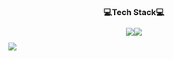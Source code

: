 




### <p align="center">💻Tech Stack💻


<p align="center"><img src="https://img.shields.io/badge/Android-3DDC84?style=flat-square&logo=Android&logoColor=white"/><img src="https://img.shields.io/badge/Swift-FA7343?style=flat-square&logo=Android&logoColor=white"/>


<a href="https://velog.io/@jjeongho" target="_blank"><img src="https://img.shields.io/badge/Velog-20c997?style=flat-square&logo=Vimeo&logoColor=white"/></a>


<!--
**jjeongho/jjeongho** is a ✨ _special_ ✨ repository because its `README.md` (this file) appears on your GitHub profile.

Here are some ideas to get you started:

- 🔭 I’m currently working on ...
- 🌱 I’m currently learning ...
- 👯 I’m looking to collaborate on ...
- 🤔 I’m looking for help with ...
- 💬 Ask me about ...
- 📫 How to reach me: ...
- 😄 Pronouns: ...
- ⚡ Fun fact: ...
-->
